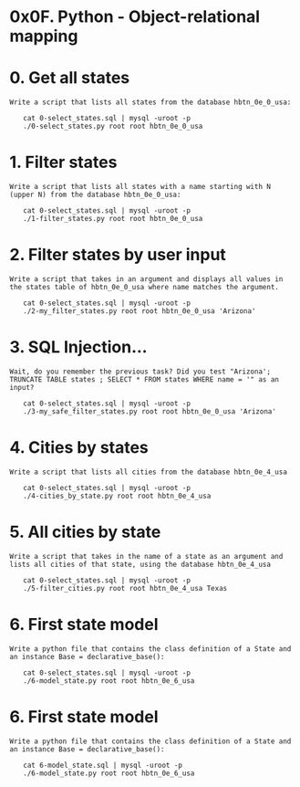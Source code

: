 # 0x0F. Python - Object-relational mapping

# 0. Get all states


    Write a script that lists all states from the database hbtn_0e_0_usa:

<ul>

    cat 0-select_states.sql | mysql -uroot -p
    ./0-select_states.py root root hbtn_0e_0_usa

</ul>

# 1. Filter states

    Write a script that lists all states with a name starting with N (upper N) from the database hbtn_0e_0_usa:

<ul>

    cat 0-select_states.sql | mysql -uroot -p
    ./1-filter_states.py root root hbtn_0e_0_usa

</ul>

# 2. Filter states by user input


    Write a script that takes in an argument and displays all values in the states table of hbtn_0e_0_usa where name matches the argument.

<ul>

    cat 0-select_states.sql | mysql -uroot -p
    ./2-my_filter_states.py root root hbtn_0e_0_usa 'Arizona'

</ul>

# 3. SQL Injection...


    Wait, do you remember the previous task? Did you test "Arizona'; TRUNCATE TABLE states ; SELECT * FROM states WHERE name = '" as an input?


<ul>

    cat 0-select_states.sql | mysql -uroot -p
    ./3-my_safe_filter_states.py root root hbtn_0e_0_usa 'Arizona'

</ul>

# 4. Cities by states


    Write a script that lists all cities from the database hbtn_0e_4_usa


<ul>

    cat 0-select_states.sql | mysql -uroot -p
    ./4-cities_by_state.py root root hbtn_0e_4_usa

</ul>

# 5. All cities by state


    Write a script that takes in the name of a state as an argument and lists all cities of that state, using the database hbtn_0e_4_usa

<ul>

    cat 0-select_states.sql | mysql -uroot -p
    ./5-filter_cities.py root root hbtn_0e_4_usa Texas
</ul>

# 6. First state model


    Write a python file that contains the class definition of a State and an instance Base = declarative_base():

<ul>

    cat 0-select_states.sql | mysql -uroot -p
    ./6-model_state.py root root hbtn_0e_6_usa

</ul>

# 6. First state model

    Write a python file that contains the class definition of a State and an instance Base = declarative_base():

<ul>

    cat 6-model_state.sql | mysql -uroot -p
    ./6-model_state.py root root hbtn_0e_6_usa

</ul>


